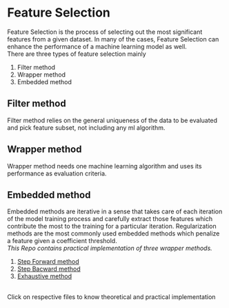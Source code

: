 # Feature Selection
Feature Selection is the process of selecting out the most significant features from a given dataset. 
In many of the cases, Feature Selection can enhance the performance of a machine learning model as well. <br />
There are three types of feature selection mainly
1. Filter method
2. Wrapper method
3. Embedded method
## Filter method
Filter method relies on the general uniqueness of the data to be evaluated and pick feature subset, not including any ml algorithm.
## Wrapper method
Wrapper method needs one machine learning algorithm and uses its performance as evaluation criteria.
## Embedded method
Embedded methods are iterative in a sense that takes care of each iteration of the model training process and carefully extract those features which contribute the most to the training for a particular iteration. 
Regularization methods are the most commonly used embedded methods which penalize a feature given a coefficient threshold.
<br />
*This Repo contains practical implementation of three wrapper methods.*
1. [Step Forward method](https://github.com/tharun-d/wrapper_method/blob/master/1.%20Step%20Forward.ipynb)
2. [Step Bacward method](https://github.com/tharun-d/wrapper_method/blob/master/2.%20Step%20Backward.ipynb)
3. [Exhaustive method](https://github.com/tharun-d/wrapper_method/blob/master/3.%20Exhaustive.ipynb)
<br />
Click on respective files to know theoretical and practical implementation
